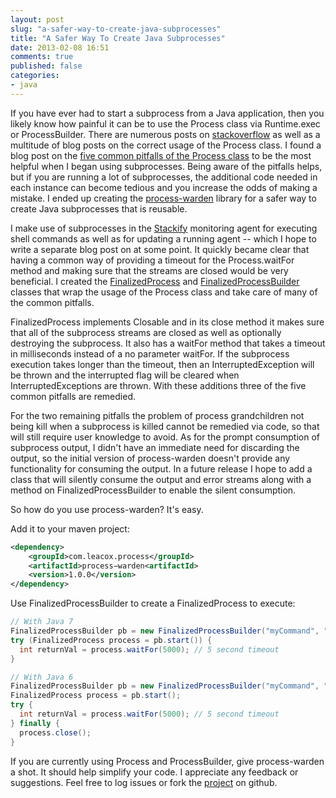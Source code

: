 ```yaml
---
layout: post
slug: "a-safer-way-to-create-java-subprocesses"
title: "A Safer Way To Create Java Subprocesses"
date: 2013-02-08 16:51
comments: true
published: false
categories:
- java
---
```


If you have ever had to start a subprocess from a Java application, then you likely know how painful it can be to use the Process class via Runtime.exec or ProcessBuilder. There are numerous posts on [stackoverflow](http://stackoverflow.com/search?tab=votes&q=%5bjava%5d%20processbuilder) as well as a multitude of blog posts on the correct usage of the Process class. I found a blog post on the [five common pitfalls of the Process class](http://kylecartmell.com/?p=9) to be the most helpful when I began using subprocesses. Being aware of the pitfalls helps, but if you are running a lot of subprocesses, the additional code needed in each instance can become tedious and you increase the odds of making a mistake. I ended up creating the [process-warden](https://github.com/johnlcox/process-warden) library for a safer way to create Java subprocesses that is reusable.

I make use of subprocesses in the [Stackify](http://www.stackify.com/) monitoring agent for executing shell commands as well as for updating a running agent -- which I hope to write a separate blog post on at some point. It quickly became clear that having a common way of providing a timeout for the Process.waitFor method and making sure that the streams are closed would be very beneficial. I created the [FinalizedProcess](https://github.com/johnlcox/process-warden/blob/master/src/main/java/com/leacox/process/FinalizedProcess.java) and [FinalizedProcessBuilder](https://github.com/johnlcox/process-warden/blob/master/src/main/java/com/leacox/process/FinalizedProcessBuilder.java) classes that wrap the usage of the Process class and take care of many of the common pitfalls.

FinalizedProcess implements Closable and in its close method it makes sure that all of the subprocess streams are closed as well as optionally destroying the subprocess. It also has a waitFor method that takes a timeout in milliseconds instead of a no parameter waitFor. If the subprocess execution takes longer than the timeout, then an InterruptedException will be thrown and the interrupted flag will be cleared when InterruptedExceptions are thrown. With these additions three of the five common pitfalls are remedied.

For the two remaining pitfalls the problem of process grandchildren not being kill when a subprocess is killed cannot be remedied via code, so that will still require user knowledge to avoid. As for the prompt consumption of subprocess output, I didn't have an immediate need for discarding the output, so the initial version of process-warden doesn't provide any functionality for consuming the output. In a future release I hope to add a class that will silently consume the output and error streams along with a method on FinalizedProcessBuilder to enable the silent consumption.

So how do you use process-warden? It's easy. 

Add it to your maven project:
```xml
<dependency>
	<groupId>com.leacox.process</groupId>
	<artifactId>process−warden<artifactId>
	<version>1.0.0</version>
</dependency>
```

Use FinalizedProcessBuilder to create a FinalizedProcess to execute:
```java
// With Java 7
FinalizedProcessBuilder pb = new FinalizedProcessBuilder("myCommand", "myArg");
try (FinalizedProcess process = pb.start()) {
  int returnVal = process.waitFor(5000); // 5 second timeout
}

// With Java 6
FinalizedProcessBuilder pb = new FinalizedProcessBuilder("myCommand", "myArg");
FinalizedProcess process = pb.start();
try {
  int returnVal = process.waitFor(5000); // 5 second timeout
} finally {
  process.close();
}
```

If you are currently using Process and ProcessBuilder, give process-warden a shot. It should help simplify your code. I appreciate any feedback or suggestions. Feel free to log issues or fork the [project](https://github.com/johnlcox/process-warden) on github.